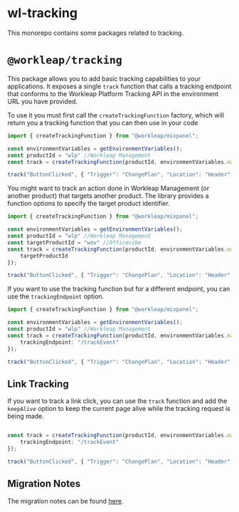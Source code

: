 # wl-tracking

This monorepo contains some packages related to tracking.

# `@workleap/tracking`

This package allows you to add basic tracking capabilities to your applications. It exposes a single `track` function that calls a tracking endpoint that conforms to the Workleap Platform Tracking API in the environment URL you have provided.

To use it you must first call the `createTrackingFunction` factory, which will return you a tracking function that you can then use in your code
```ts
import { createTrackingFunction } from "@workleap/mixpanel";

const environmentVariables = getEnvironmentVariables();
const productId = "wlp" //Workleap Management
const track = createTrackingFunction(productId, environmentVariables.navigationApiBaseUrl);

track("ButtonClicked", { "Trigger": "ChangePlan", "Location": "Header" });
```

You might want to track an action done in Workleap Management (or another product) that targets another product. The library provides a function options to specify the target product identifier.
```ts
import { createTrackingFunction } from "@workleap/mixpanel";

const environmentVariables = getEnvironmentVariables();
const productId = "wlp" //Workleap Management
const targetProductId = "wov" //Officevibe
const track = createTrackingFunction(productId, environmentVariables.navigationApiBaseUrl, {
    targetProductId
});

track("ButtonClicked", { "Trigger": "ChangePlan", "Location": "Header" });
```

If you want to use the tracking function but for a different endpoint, you can use the `trackingEndpoint` option.
```ts
import { createTrackingFunction } from "@workleap/mixpanel";

const environmentVariables = getEnvironmentVariables();
const productId = "wlp" //Workleap Management
const track = createTrackingFunction(productId, environmentVariables.navigationApiBaseUrl, {
    trackingEndpoint: "/trackEvent"
});

track("ButtonClicked", { "Trigger": "ChangePlan", "Location": "Header" });
```

## Link Tracking

If you want to track a link click, you can use the `track` function and add the `keepAlive` option to keep the current page alive while the tracking request is being made.

```ts

const track = createTrackingFunction(productId, environmentVariables.navigationApiBaseUrl, {
    trackingEndpoint: "/trackEvent"
});

track("ButtonClicked", { "Trigger": "ChangePlan", "Location": "Header" }, { keepAlive: true });
```

## Migration Notes

The migration notes can be found [here](./MIGRATION_NOTES.md).
